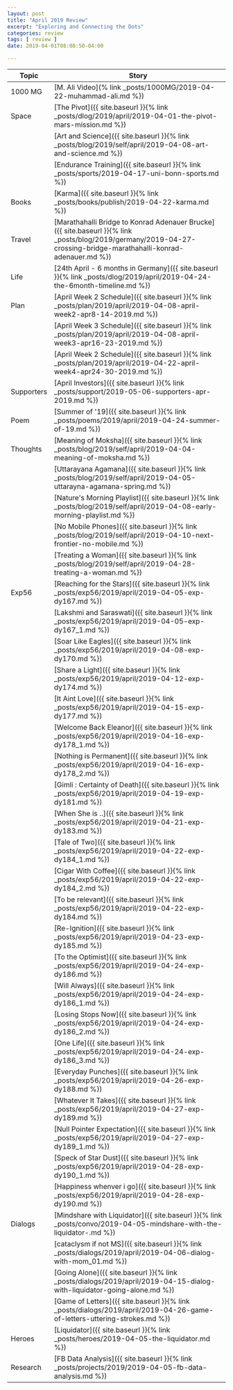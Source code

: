 ```yaml
---
layout: post
title: "April 2019 Review"
excerpt: "Exploring and Connecting the Dots"
categories: review
tags: [ review ]
date: 2019-04-01T08:08:50-04:00

---
```



| Topic | Story |
|-------|--------|
|1000 MG|[M. Ali Video](% link _posts/1000MG/2019-04-22-muhammad-ali.md  %})|
| Space | [The Pivot]({{ site.baseurl }}{% link _posts/dlog/2019/april/2019-04-01-the-pivot-mars-mission.md %}) |
| | [Art and Science]({{ site.baseurl }}{% link _posts/blog/2019/self/april/2019-04-08-art-and-science.md %}) |
| | [Endurance Training]({{ site.baseurl }}{% link _posts/sports/2019-04-17-uni-bonn-sports.md %}) |
| Books | [Karma]({{ site.baseurl }}{% link _posts/books/publish/2019-04-22-karma.md  %}) |
| Travel | [Marathahalli Bridge to Konrad Adenauer Brucke]({{ site.baseurl }}{% link _posts/blog/2019/germany/2019-04-27-crossing-bridge-marathahalli-konrad-adenauer.md  %}) |
| Life | [24th April - 6 months in Germany]({{ site.baseurl }}{% link _posts/dlog/2019/april/2019-04-24-the-6month-timeline.md  %}) |
| Plan | [April Week 2 Schedule]({{ site.baseurl }}{% link _posts/plan/2019/april/2019-04-08-april-week2-apr8-14-2019.md %}) |
| | [April Week 3 Schedule]({{ site.baseurl }}{% link _posts/plan/2019/april/2019-04-08-april-week3-apr16-23-2019.md %}) |
| | [April Week 2 Schedule]({{ site.baseurl }}{% link _posts/plan/2019/april/2019-04-22-april-week4-apr24-30-2019.md %}) |
| Supporters | [April Investors]({{ site.baseurl }}{% link _posts/support/2019-05-06-supporters-apr-2019.md  %}) |
| Poem | [Summer of '19]({{ site.baseurl }}{% link _posts/poems/2019/april/2019-04-24-summer-of-19.md  %}) |
| Thoughts | [Meaning of Moksha]({{ site.baseurl }}{% link _posts/blog/2019/self/april/2019-04-04-meaning-of-moksha.md %}) |
| | [Uttarayana Agamana]({{ site.baseurl }}{% link _posts/blog/2019/self/april/2019-04-05-uttarayna-agamana-spring.md %}) |
| | [Nature's Morning Playlist]({{ site.baseurl }}{% link _posts/blog/2019/self/april/2019-04-08-early-morning-playlist.md  %}) |
| | [No Mobile Phones]({{ site.baseurl }}{% link _posts/blog/2019/self/april/2019-04-10-next-frontier-no-mobile.md  %}) |
| | [Treating a Woman]({{ site.baseurl }}{% link _posts/blog/2019/self/april/2019-04-28-treating-a-woman.md  %}) |
| Exp56 |[Reaching for the Stars]({{ site.baseurl }}{% link _posts/exp56/2019/april/2019-04-05-exp-dy167.md  %}) |
| | [Lakshmi and Saraswati]({{ site.baseurl }}{% link _posts/exp56/2019/april/2019-04-05-exp-dy167_1.md  %}) |
| | [Soar Like Eagles]({{ site.baseurl }}{% link _posts/exp56/2019/april/2019-04-08-exp-dy170.md  %}) |
| | [Share a Light]({{ site.baseurl }}{% link _posts/exp56/2019/april/2019-04-12-exp-dy174.md  %}) |
| | [It Aint Love]({{ site.baseurl }}{% link _posts/exp56/2019/april/2019-04-15-exp-dy177.md  %}) |
| | [Welcome Back Eleanor]({{ site.baseurl }}{% link _posts/exp56/2019/april/2019-04-16-exp-dy178_1.md  %}) |
| | [Nothing is Permanent]({{ site.baseurl }}{% link _posts/exp56/2019/april/2019-04-16-exp-dy178_2.md  %}) |
|| [Gimli : Certainty of Death]({{ site.baseurl }}{% link _posts/exp56/2019/april/2019-04-19-exp-dy181.md  %}) |
|| [When She is ..]({{ site.baseurl }}{% link _posts/exp56/2019/april/2019-04-21-exp-dy183.md  %}) |
|| [Tale of Two]({{ site.baseurl }}{% link _posts/exp56/2019/april/2019-04-22-exp-dy184_1.md  %}) |
|| [Cigar With Coffee]({{ site.baseurl }}{% link _posts/exp56/2019/april/2019-04-22-exp-dy184_2.md  %}) |
|| [To be relevant]({{ site.baseurl }}{% link _posts/exp56/2019/april/2019-04-22-exp-dy184.md  %})|
||[Re-Ignition]({{ site.baseurl }}{% link _posts/exp56/2019/april/2019-04-23-exp-dy185.md  %}) |
|| [To the Optimist]({{ site.baseurl }}{% link _posts/exp56/2019/april/2019-04-24-exp-dy186.md  %})|
|| [Will Always]({{ site.baseurl }}{% link _posts/exp56/2019/april/2019-04-24-exp-dy186_1.md  %})|
|| [Losing Stops Now]({{ site.baseurl }}{% link _posts/exp56/2019/april/2019-04-24-exp-dy186_2.md  %})|
|| [One Life]({{ site.baseurl }}{% link _posts/exp56/2019/april/2019-04-24-exp-dy186_3.md  %})|
|| [Everyday Punches]({{ site.baseurl }}{% link _posts/exp56/2019/april/2019-04-26-exp-dy188.md  %})|
|| [Whatever It Takes]({{ site.baseurl }}{% link _posts/exp56/2019/april/2019-04-27-exp-dy189.md  %})|
|| [Null Pointer Expectation]({{ site.baseurl }}{% link _posts/exp56/2019/april/2019-04-27-exp-dy189_1.md  %})|
|| [Speck of Star Dust]({{ site.baseurl }}{% link _posts/exp56/2019/april/2019-04-28-exp-dy190_1.md  %})|
|| [Happiness whenver i go]({{ site.baseurl }}{% link _posts/exp56/2019/april/2019-04-28-exp-dy190.md  %})|
| Dialogs | [Mindshare with Liquidator]({{ site.baseurl }}{% link _posts/convo/2019-04-05-mindshare-with-the-liquidator-.md %}) |
| | [cataclysm if not MS]({{ site.baseurl }}{% link _posts/dialogs/2019/april/2019-04-06-dialog-with-mom_01.md  %}) |
| | [Going Alone]({{ site.baseurl }}{% link _posts/dialogs/2019/april/2019-04-15-dialog-with-liquidator-going-alone.md  %}) |
||[Game of Letters]({{ site.baseurl }}{% link _posts/dialogs/2019/april/2019-04-26-game-of-letters-uttering-strokes.md  %})|
| Heroes | [Liquidator]({{ site.baseurl }}{% link _posts/heroes/2019-04-05-the-liquidator.md %}) |
| Research | [FB Data Analysis]({{ site.baseurl }}{% link _posts/projects/2019/2019-04-05-fb-data-analysis.md  %}) |
